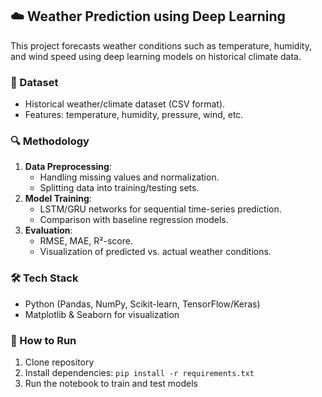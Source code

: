 ## ☁️ Weather Prediction using Deep Learning

This project forecasts weather conditions such as temperature, humidity, and wind speed using deep learning models on historical climate data.

### 📂 Dataset
- Historical weather/climate dataset (CSV format).
- Features: temperature, humidity, pressure, wind, etc.

### 🔍 Methodology
1. **Data Preprocessing**:
   - Handling missing values and normalization.
   - Splitting data into training/testing sets.
2. **Model Training**:
   - LSTM/GRU networks for sequential time-series prediction.
   - Comparison with baseline regression models.
3. **Evaluation**:
   - RMSE, MAE, R²-score.
   - Visualization of predicted vs. actual weather conditions.

### 🛠️ Tech Stack
- Python (Pandas, NumPy, Scikit-learn, TensorFlow/Keras)
- Matplotlib & Seaborn for visualization

### 🚀 How to Run
1. Clone repository
2. Install dependencies: `pip install -r requirements.txt`
3. Run the notebook to train and test models

